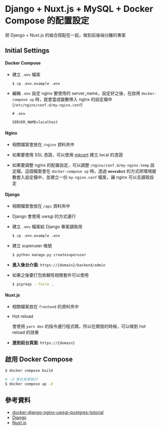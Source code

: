 # Django + Nuxt.js + MySQL + Docker Compose 的配置設定

把 Django + Nuxt.js 的組合搭配在一起，做到前後端分離的專案

## Initial Settings

#### Docker Compose

- 建立 `.env` 檔案

    ```bash
    $ cp .env.example .env
    ```

- 編輯 `.env`
    設定 nginx 要使用的 server_name，設定好之後，在啟用 `docker-compose up` 時，就會當成變數帶入 nginx 的設定檔中 (`/etc/nginx/conf.d/my-nginx.conf`)

    ```.env
    # .env

    SERVER_NAME=localhost
    ```

#### Nginx

- 相關檔案會放在 `/nginx` 資料夾中

- 如果要使用 SSL 憑證，可以使用 [mkcert](https://github.com/FiloSottile/mkcert) 建立 local 的憑證

- 如果要調整 nginx 的配置設定，可以調整 `/nginx/conf.d/my-nginx.temp` 設定檔，這個檔案會在 `docker-compose up` 時，透過 **`envsubst`** 的方式把環境變數套入設定檔中，並建立一份 `my-nginx.conf` 檔案，讓 nginx 可以去讀取設定

#### Django

- 相關檔案會放在 `/api` 資料夾中

- Django 會使用 uwsgi 的方式運行

- 建立 `.env` 檔案給 Django 專案讀取用

    ```bash
    $ cp .env.example .env
    ```

- 建立 superuser 帳號

    ```bash
    $ python manage.py createsuperuser
    ```

- **進入後台介面**: `https://{domain}/backend/admin`

- 如果之後要打包依賴性相關套件可以使用

    ```bash
    $ pipreqs --force .
    ```

#### Nuxt.js

- 相關檔案放在 `frontend` 的資料夾中

- Hot reload

    會使用 `yarn dev` 的指令運行程式碼，所以在開發的時候，可以做到 hot reload 的效果

- **進到前台頁面**: `https://{domain}`

## 啟用 Docker Compose

```bash
$ docker compose build

# -d 會在背景執行
$ docker compose up -d
```

## 參考資料

- [docker-django-nginx-uwsgi-postgres-tutorial](https://github.com/twtrubiks/docker-django-nginx-uwsgi-postgres-tutorial)
- [Django](https://www.djangoproject.com/start/)
- [Nuxt.js](https://nuxtjs.org/docs/get-started/installation)